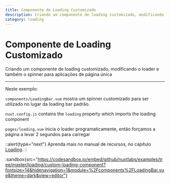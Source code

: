```yaml
---
title: Componente de Loading Customizado
description: Criando um componente de loading customizado, modificando o loader e também o spinner para aplicações de página única
category: loading
---
```


# Componente de Loading Customizado

Criando um componente de loading customizado, modificando o loader e também o spinner para aplicações de página única

---

Neste exemplo:

`components/LoadingBar.vue` mostra um spinner customizado para ser utilizado no lugar da loading bar padrão.

`nuxt.config.js` contains the `loading` property which imports the loading component

`pages/loading.vue` inicia o loader programaticamente, então forçamos a página a levar 2 segundos para carregar

::alert{type="next"}
Aprenda mais no manual de recursos, no capítulo [Loading](/docs/features/loading).
::

:sandbox{src="https://codesandbox.io/embed/github/nuxtlabs/examples/tree/master/loading/custom-loading-component?fontsize=14&hidenavigation=1&module=%2Fcomponents%2FLoadingBar.vue&theme=dark&view=editor"}

